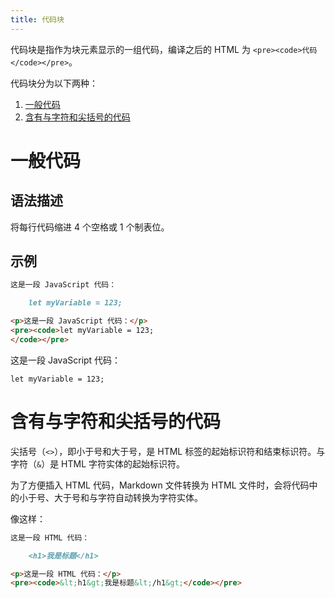 ```yaml
---
title: 代码块
---
```


代码块是指作为块元素显示的一组代码，编译之后的 HTML 为 `<pre><code>代码</code></pre>`。

代码块分为以下两种：

1. [一般代码](#一般代码)
2. [含有与字符和尖括号的代码](#含有与字符和尖括号的代码)

# 一般代码

## 语法描述

将每行代码缩进 4 个空格或 1 个制表位。

## 示例

```markdown
这是一段 JavaScript 代码：

    let myVariable = 123;
```

```html
<p>这是一段 JavaScript 代码：</p>
<pre><code>let myVariable = 123;
</code></pre>
```

<div class='exmp'>
  <div class='exmp-container'>
    <p>这是一段 JavaScript 代码：</p>
    <pre><code>let myVariable = 123;</code></pre>
  </div>
</div>

# 含有与字符和尖括号的代码

尖括号（`<>`），即小于号和大于号，是 HTML 标签的起始标识符和结束标识符。与字符（`&`）是 HTML 字符实体的起始标识符。

为了方便插入 HTML 代码，Markdown 文件转换为 HTML 文件时，会将代码中的小于号、大于号和与字符自动转换为字符实体。

像这样：

```markdown
这是一段 HTML 代码：

    <h1>我是标题</h1>
```

```html
<p>这是一段 HTML 代码：</p>
<pre><code>&lt;h1&gt;我是标题&lt;/h1&gt;</code></pre>
```

